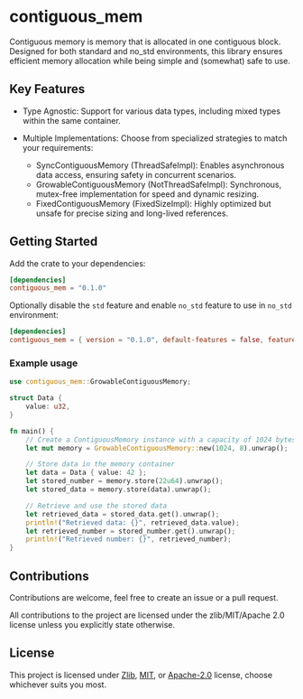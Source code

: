 # contiguous_mem

Contiguous memory is memory that is allocated in one contiguous block.
Designed for both standard and no_std environments, this library ensures efficient memory allocation while being simple and (somewhat) safe to use.

## Key Features

- Type Agnostic: Support for various data types, including mixed types within the same container.

- Multiple Implementations: Choose from specialized strategies to match your requirements:
  - SyncContiguousMemory (ThreadSafeImpl): Enables asynchronous data access, ensuring safety in concurrent scenarios.
  - GrowableContiguousMemory (NotThreadSafeImpl): Synchronous, mutex-free implementation for speed and dynamic resizing.
  - FixedContiguousMemory (FixedSizeImpl): Highly optimized but unsafe for precise sizing and long-lived references.

## Getting Started

Add the crate to your dependencies:

```toml
[dependencies]
contiguous_mem = "0.1.0"
```

Optionally disable the `std` feature and enable `no_std` feature to use in `no_std` environment:

```toml
[dependencies]
contiguous_mem = { version = "0.1.0", default-features = false, features = ["no_std"] }
```

### Example usage

```rust
use contiguous_mem::GrowableContiguousMemory;

struct Data {
    value: u32,
}

fn main() {
    // Create a ContiguousMemory instance with a capacity of 1024 bytes and 8-byte alignment
    let mut memory = GrowableContiguousMemory::new(1024, 8).unwrap();

    // Store data in the memory container
    let data = Data { value: 42 };
    let stored_number = memory.store(22u64).unwrap();
    let stored_data = memory.store(data).unwrap();

    // Retrieve and use the stored data
    let retrieved_data = stored_data.get().unwrap();
    println!("Retrieved data: {}", retrieved_data.value);
    let retrieved_number = stored_number.get().unwrap();
    println!("Retrieved number: {}", retrieved_number);
}
```

## Contributions

Contributions are welcome, feel free to create an issue or a pull request.

All contributions to the project are licensed under the zlib/MIT/Apache 2.0 license unless you explicitly state otherwise.

## License

This project is licensed under [Zlib](./LICENSE_ZLIB), [MIT](./LICENSE_MIT), or
[Apache-2.0](./LICENSE_APACHE) license, choose whichever suits you most.
